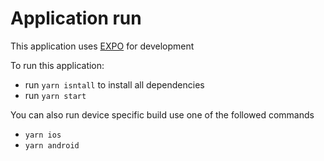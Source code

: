 # Application run
This application uses [EXPO](https://docs.expo.dev/) for development

To run this application:
- run `yarn isntall` to install all dependencies
- run `yarn start`

You can also run device specific build use one of the followed commands
- `yarn ios`
- `yarn android`